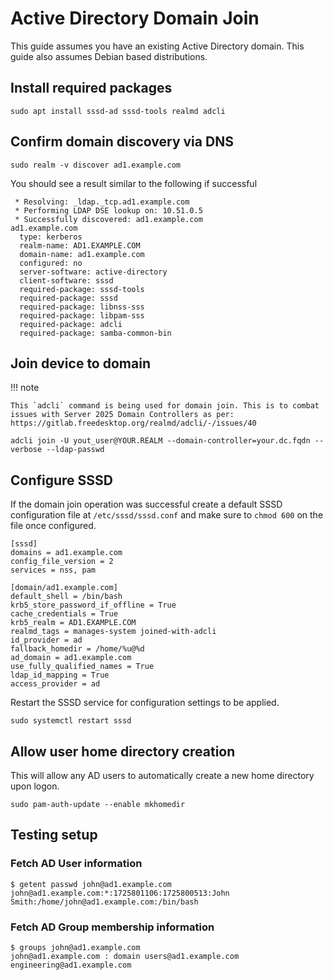 # Active Directory Domain Join

This guide assumes you have an existing Active Directory domain. This guide also assumes Debian based distributions.

## Install required packages 

```
sudo apt install sssd-ad sssd-tools realmd adcli
```

## Confirm domain discovery via DNS 

```
sudo realm -v discover ad1.example.com
```

You should see a result similar to the following if successful

```
 * Resolving: _ldap._tcp.ad1.example.com
 * Performing LDAP DSE lookup on: 10.51.0.5
 * Successfully discovered: ad1.example.com
ad1.example.com
  type: kerberos
  realm-name: AD1.EXAMPLE.COM
  domain-name: ad1.example.com
  configured: no
  server-software: active-directory
  client-software: sssd
  required-package: sssd-tools
  required-package: sssd
  required-package: libnss-sss
  required-package: libpam-sss
  required-package: adcli
  required-package: samba-common-bin
```

## Join device to domain

!!! note

    This `adcli` command is being used for domain join. This is to combat issues with Server 2025 Domain Controllers as per: https://gitlab.freedesktop.org/realmd/adcli/-/issues/40

```
adcli join -U yout_user@YOUR.REALM --domain-controller=your.dc.fqdn --verbose --ldap-passwd
```

## Configure SSSD

If the domain join operation was successful create a default SSSD configuration file at `/etc/sssd/sssd.conf` and make sure to `chmod 600` on the file once configured.

```
[sssd]
domains = ad1.example.com
config_file_version = 2
services = nss, pam
	
[domain/ad1.example.com]
default_shell = /bin/bash
krb5_store_password_if_offline = True
cache_credentials = True
krb5_realm = AD1.EXAMPLE.COM
realmd_tags = manages-system joined-with-adcli 
id_provider = ad
fallback_homedir = /home/%u@%d
ad_domain = ad1.example.com
use_fully_qualified_names = True
ldap_id_mapping = True
access_provider = ad
```

Restart the SSSD service for configuration settings to be applied.

```
sudo systemctl restart sssd
```

## Allow user home directory creation

This will allow any AD users to automatically create a new home directory upon logon.

```
sudo pam-auth-update --enable mkhomedir
```

## Testing setup

### Fetch AD User information

```
$ getent passwd john@ad1.example.com
john@ad1.example.com:*:1725801106:1725800513:John Smith:/home/john@ad1.example.com:/bin/bash
```

### Fetch AD Group membership information

```
$ groups john@ad1.example.com
john@ad1.example.com : domain users@ad1.example.com engineering@ad1.example.com
```
